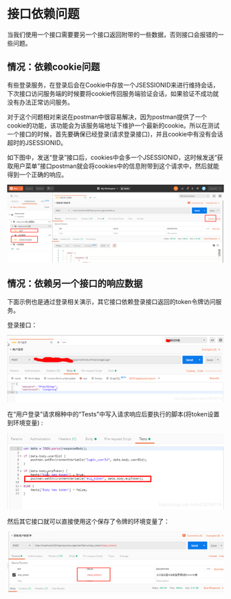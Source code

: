 # 接口依赖问题

​	当我们使用一个接口需要要另一个接口返回附带的一些数据，否则接口会报错的一些问题。

## 情况：依赖cookie问题

​		有些登录服务，在登录后会在Cookie中存放一个JSESSIONID来进行维持会话，下次接口访问服务端的时候要将cookie传回服务端验证会话，如果验证不成功就没有办法正常访问服务。

​		对于这个问题相对来说在postman中很容易解决，因为postman提供了一个cookie的功能，该功能会为该服务端地址下维护一个最新的cookie。所以在测试一个接口的时候，首先要确保已经登录(请求登录接口)，并且cookie中有没有会话超时的JSESSIONID。

​		如下图中，发送“登录”接口后，cookies中会多一个JSESSIONID，这时候发送“获取用户菜单”接口postman就会将cookies中的信息附带到这个请求中，然后就能得到一个正确的响应。

![1570781913510](.\img\1570781913510.png)



## 情况：依赖另一个接口的响应数据

​		下面示例也是通过登录相关演示，其它接口依赖登录接口返回的token令牌访问服务。

登录接口：

![](.\img\20190809143011500.png)

在“用户登录”请求棉种中的“Tests”中写入请求响应后要执行的脚本(将token设置到环境变量) :

![](.\img\20190809143212262.png)

然后其它接口就可以直接使用这个保存了令牌的环境变量了：

![1570782517739](.\img\1570782517739.png)